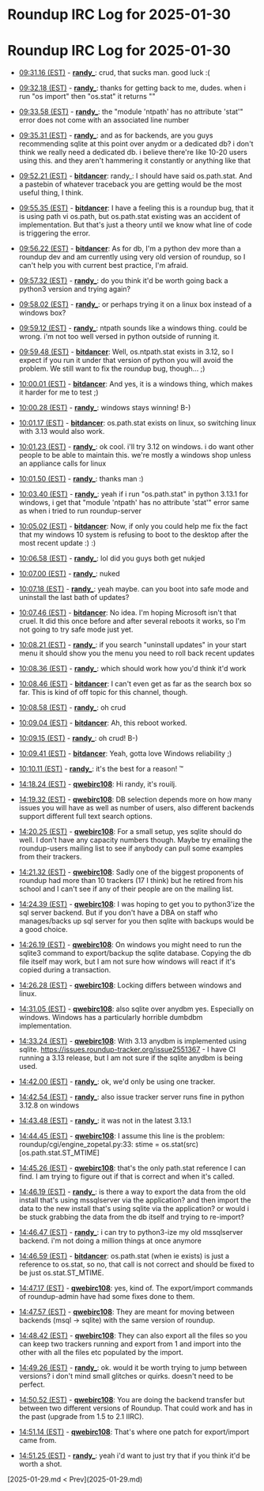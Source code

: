 # Roundup IRC Log for 2025-01-30 #
# Roundup IRC Log for 2025-01-30
* <a href="#09:31.16" id="09:31.16">09:31.16 (EST)</a> - __[randy_](https://github.com/randy_)__: crud, that sucks man. good luck :(

* <a href="#09:32.18" id="09:32.18">09:32.18 (EST)</a> - __[randy_](https://github.com/randy_)__: thanks for getting back to me, dudes. when i run "os import" then "os.stat" it returns "<built-in function stat>"

* <a href="#09:33.58" id="09:33.58">09:33.58 (EST)</a> - __[randy_](https://github.com/randy_)__: the "module 'ntpath' has no attribute 'stat'" error does not come with an associated line number

* <a href="#09:35.31" id="09:35.31">09:35.31 (EST)</a> - __[randy_](https://github.com/randy_)__: and as for backends, are you guys recommending sqlite at this point over anydm or a dedicated db? i don't think we really need a dedicated db. i believe there're like 10-20 users using this. and they aren't hammering it constantly or anything like that

* <a href="#09:52.21" id="09:52.21">09:52.21 (EST)</a> - __[bitdancer](https://github.com/bitdancer)__: randy_: I should have said os.path.stat.  And a pastebin of whatever traceback you are getting would be the most useful thing, I think.

* <a href="#09:55.35" id="09:55.35">09:55.35 (EST)</a> - __[bitdancer](https://github.com/bitdancer)__: I have a feeling this is a roundup bug, that it is using path vi os.path, but os.path.stat existing was an accident of implementation.  But that's just a theory until we know what line of code is triggering the error.

* <a href="#09:56.22" id="09:56.22">09:56.22 (EST)</a> - __[bitdancer](https://github.com/bitdancer)__: As for db, I'm a python dev more than a roundup dev and am currently using very old version of roundup, so I can't help you with current best practice, I'm afraid.

* <a href="#09:57.32" id="09:57.32">09:57.32 (EST)</a> - __[randy_](https://github.com/randy_)__: do you think it'd be worth going back a python3 version and trying again?
* <a href="#09:58.02" id="09:58.02">09:58.02 (EST)</a> - __[randy_](https://github.com/randy_)__: or perhaps trying it on a linux box instead of a windows box?

* <a href="#09:59.12" id="09:59.12">09:59.12 (EST)</a> - __[randy_](https://github.com/randy_)__: ntpath sounds like a windows thing. could be wrong. i'm not too well versed in python outside of running it.

* <a href="#09:59.48" id="09:59.48">09:59.48 (EST)</a> - __[bitdancer](https://github.com/bitdancer)__: Well, os.ntpath.stat exists in 3.12, so I expect if you run it under that version of python you will avoid the problem. We still want to fix the roundup bug, though... ;)
* <a href="#10:00.01" id="10:00.01">10:00.01 (EST)</a> - __[bitdancer](https://github.com/bitdancer)__: And yes, it is a windows thing, which makes it harder for me to test ;)

* <a href="#10:00.28" id="10:00.28">10:00.28 (EST)</a> - __[randy_](https://github.com/randy_)__: windows stays winning! B-)
* <a href="#10:01.17" id="10:01.17">10:01.17 (EST)</a> - __[bitdancer](https://github.com/bitdancer)__: os.path.stat exists on linux, so switching linux with 3.13 would also work.
* <a href="#10:01.23" id="10:01.23">10:01.23 (EST)</a> - __[randy_](https://github.com/randy_)__: ok cool. i'll try 3.12 on windows. i do want other people to be able to maintain this. we're mostly a windows shop unless an appliance calls for linux

* <a href="#10:01.50" id="10:01.50">10:01.50 (EST)</a> - __[randy_](https://github.com/randy_)__: thanks man :)

* <a href="#10:03.40" id="10:03.40">10:03.40 (EST)</a> - __[randy_](https://github.com/randy_)__: yeah if i run "os.path.stat" in python 3.13.1 for windows, i get that "module 'ntpath' has no attribute 'stat'" error same as when i tried to run roundup-server

* <a href="#10:05.02" id="10:05.02">10:05.02 (EST)</a> - __[bitdancer](https://github.com/bitdancer)__: Now, if only you could help me fix the fact that my windows 10 system is refusing to boot to the desktop after the most recent update :) :)

* <a href="#10:06.58" id="10:06.58">10:06.58 (EST)</a> - __[randy_](https://github.com/randy_)__: lol did you guys both get nukjed
* <a href="#10:07.00" id="10:07.00">10:07.00 (EST)</a> - __[randy_](https://github.com/randy_)__: nuked
* <a href="#10:07.18" id="10:07.18">10:07.18 (EST)</a> - __[randy_](https://github.com/randy_)__: yeah maybe. can you boot into safe mode and uninstall the last bath of updates?

* <a href="#10:07.46" id="10:07.46">10:07.46 (EST)</a> - __[bitdancer](https://github.com/bitdancer)__: No idea.  I'm hoping Microsoft isn't that cruel.  It did this once before and after several reboots it works, so I'm not going to try safe mode just yet.
* <a href="#10:08.21" id="10:08.21">10:08.21 (EST)</a> - __[randy_](https://github.com/randy_)__: if you search "uninstall updates" in your start menu it should show you the menu you need to roll back recent updates
* <a href="#10:08.36" id="10:08.36">10:08.36 (EST)</a> - __[randy_](https://github.com/randy_)__: which should work how you'd think it'd work
* <a href="#10:08.46" id="10:08.46">10:08.46 (EST)</a> - __[bitdancer](https://github.com/bitdancer)__: I can't even get as far as the search box so far.  This is kind of off topic for this channel, though.

* <a href="#10:08.58" id="10:08.58">10:08.58 (EST)</a> - __[randy_](https://github.com/randy_)__: oh crud
* <a href="#10:09.04" id="10:09.04">10:09.04 (EST)</a> - __[bitdancer](https://github.com/bitdancer)__: Ah, this reboot worked.
* <a href="#10:09.15" id="10:09.15">10:09.15 (EST)</a> - __[randy_](https://github.com/randy_)__: oh crud! B-)
* <a href="#10:09.41" id="10:09.41">10:09.41 (EST)</a> - __[bitdancer](https://github.com/bitdancer)__: Yeah, gotta love Windows reliability ;)

* <a href="#10:10.11" id="10:10.11">10:10.11 (EST)</a> - __[randy_](https://github.com/randy_)__: it's the best for a reason! ™

* <a href="#14:18.24" id="14:18.24">14:18.24 (EST)</a> - __[qwebirc108](https://github.com/qwebirc108)__: Hi randy, it's rouilj.

* <a href="#14:19.32" id="14:19.32">14:19.32 (EST)</a> - __[qwebirc108](https://github.com/qwebirc108)__: DB selection depends more on how many issues you will have as well as number of users, also different backends support different full text search options.

* <a href="#14:20.25" id="14:20.25">14:20.25 (EST)</a> - __[qwebirc108](https://github.com/qwebirc108)__: For a small setup, yes sqlite should do well. I don't have any capacity numbers though. Maybe try emailing the roundup-users mailing list to see if anybody can pull some examples from their trackers.

* <a href="#14:21.32" id="14:21.32">14:21.32 (EST)</a> - __[qwebirc108](https://github.com/qwebirc108)__: Sadly one of the biggest proponents of roundup had more than 10 trackers (17 I think) but he retired from his school and I can't see if any of their people are on the mailing list.

* <a href="#14:24.39" id="14:24.39">14:24.39 (EST)</a> - __[qwebirc108](https://github.com/qwebirc108)__: I was hoping to get you to python3'ize the sql server backend. But if you don't have a DBA on staff who manages/backs up sql server for you then sqlite with backups would be a good choice.

* <a href="#14:26.19" id="14:26.19">14:26.19 (EST)</a> - __[qwebirc108](https://github.com/qwebirc108)__: On windows you might need to run the sqlite3 command to export/backup the sqlite database. Copying the db file itself may work, but I am not sure how windows will react if it's copied during a transaction.
* <a href="#14:26.28" id="14:26.28">14:26.28 (EST)</a> - __[qwebirc108](https://github.com/qwebirc108)__: Locking differs between windows and linux.

* <a href="#14:31.05" id="14:31.05">14:31.05 (EST)</a> - __[qwebirc108](https://github.com/qwebirc108)__: also sqlite over anydbm yes. Especially on windows. Windows has a particularly horrible dumbdbm implementation.

* <a href="#14:33.24" id="14:33.24">14:33.24 (EST)</a> - __[qwebirc108](https://github.com/qwebirc108)__: With 3.13 anydbm is implemented using sqlite. <https://issues.roundup-tracker.org/issue2551367> - I have CI running a 3.13 release, but I am not sure if the sqlite anydbm is being used.

* <a href="#14:42.00" id="14:42.00">14:42.00 (EST)</a> - __[randy_](https://github.com/randy_)__: ok, we'd only be using one tracker.

* <a href="#14:42.54" id="14:42.54">14:42.54 (EST)</a> - __[randy_](https://github.com/randy_)__: also issue tracker server runs fine in python 3.12.8 on windows

* <a href="#14:43.48" id="14:43.48">14:43.48 (EST)</a> - __[randy_](https://github.com/randy_)__: it was not in the latest 3.13.1

* <a href="#14:44.45" id="14:44.45">14:44.45 (EST)</a> - __[qwebirc108](https://github.com/qwebirc108)__: I assume this line is the problem:  roundup/cgi/engine_zopetal.py:33:            stime = os.stat(src)[os.path.stat.ST_MTIME]

* <a href="#14:45.26" id="14:45.26">14:45.26 (EST)</a> - __[qwebirc108](https://github.com/qwebirc108)__: that's the only path.stat reference I can find. I am trying to figure out if that is correct and when it's called.
* <a href="#14:46.19" id="14:46.19">14:46.19 (EST)</a> - __[randy_](https://github.com/randy_)__: is there a way to export the data from the old install that's using mssqlserver via the application? and then import the data to the new install that's using sqlite via the application? or would i be stuck grabbing the data from the db itself and trying to re-import?

* <a href="#14:46.47" id="14:46.47">14:46.47 (EST)</a> - __[randy_](https://github.com/randy_)__: i can try to python3-ize my old mssqlserver backend. i'm not doing a million things at once anymore
* <a href="#14:46.59" id="14:46.59">14:46.59 (EST)</a> - __[bitdancer](https://github.com/bitdancer)__: os.path.stat (when ie exists) is just a reference to os.stat, so no, that call is not correct and should be fixed to be just os.stat.ST_MTIME.
* <a href="#14:47.17" id="14:47.17">14:47.17 (EST)</a> - __[qwebirc108](https://github.com/qwebirc108)__: yes, kind of. The export/import commands of roundup-admin have had some fixes done to them.

* <a href="#14:47.57" id="14:47.57">14:47.57 (EST)</a> - __[qwebirc108](https://github.com/qwebirc108)__: They are meant for moving between backends (msql -> sqlite) with the same version of roundup.

* <a href="#14:48.42" id="14:48.42">14:48.42 (EST)</a> - __[qwebirc108](https://github.com/qwebirc108)__: They can also export all the files so you can keep two trackers running and export from 1 and import into the other with all the files etc populated by the import.
* <a href="#14:49.26" id="14:49.26">14:49.26 (EST)</a> - __[randy_](https://github.com/randy_)__: ok. would it be worth trying to jump between versions? i don't mind small glitches or quirks. doesn't need to be perfect.

* <a href="#14:50.52" id="14:50.52">14:50.52 (EST)</a> - __[qwebirc108](https://github.com/qwebirc108)__: You are doing the backend transfer but between two different versions of Roundup. That could work and has in the past (upgrade from 1.5 to 2.1 IIRC).
* <a href="#14:51.14" id="14:51.14">14:51.14 (EST)</a> - __[qwebirc108](https://github.com/qwebirc108)__: That's where one patch for export/import came from.
* <a href="#14:51.25" id="14:51.25">14:51.25 (EST)</a> - __[randy_](https://github.com/randy_)__: yeah i'd want to just try that if you think it'd be worth a shot.

<div class="inpage-footer">
[2025-01-29.md < Prev](2025-01-29.md)
</div>
